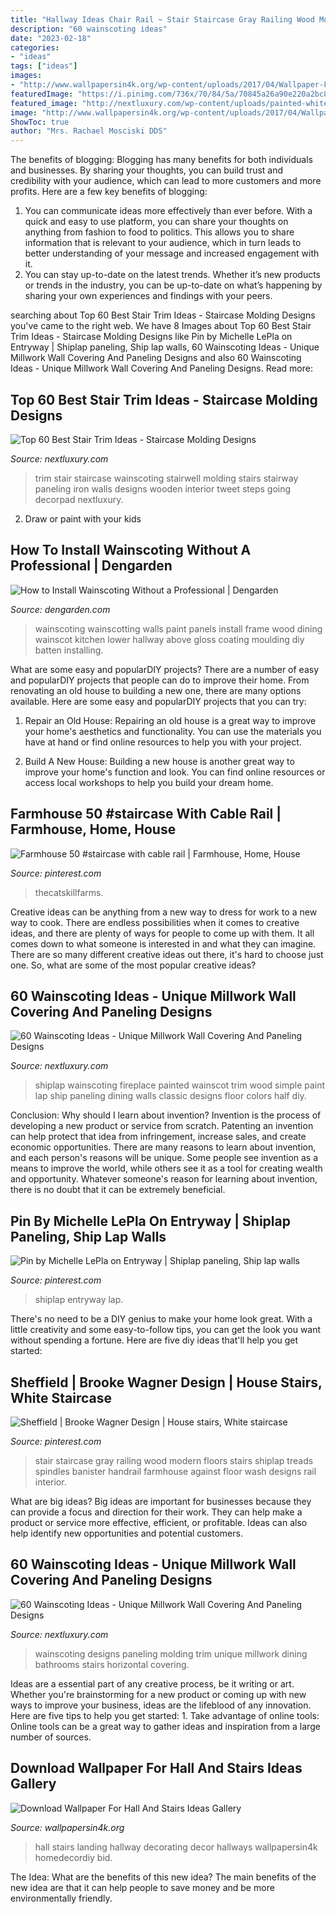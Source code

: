 ```yaml
---
title: "Hallway Ideas Chair Rail ~ Stair Staircase Gray Railing Wood Modern Floors Stairs Shiplap Treads Spindles Banister Handrail Farmhouse Against Floor Wash Designs Rail Interior"
description: "60 wainscoting ideas"
date: "2023-02-18"
categories:
- "ideas"
tags: ["ideas"]
images:
- "http://www.wallpapersin4k.org/wp-content/uploads/2017/04/Wallpaper-For-Hall-And-Stairs-Ideas-23.jpg"
featuredImage: "https://i.pinimg.com/736x/70/84/5a/70845a26a90e220a2bc8a5ab16f49709.jpg"
featured_image: "http://nextluxury.com/wp-content/uploads/painted-white-staircase-trim-wall-ideas.jpg"
image: "http://www.wallpapersin4k.org/wp-content/uploads/2017/04/Wallpaper-For-Hall-And-Stairs-Ideas-23.jpg"
ShowToc: true
author: "Mrs. Rachael Mosciski DDS"
---
```



The benefits of blogging:
Blogging has many benefits for both individuals and businesses. By sharing your thoughts, you can build trust and credibility with your audience, which can lead to more customers and more profits. Here are a few key benefits of blogging: 
1. You can communicate ideas more effectively than ever before. With a quick and easy to use platform, you can share your thoughts on anything from fashion to food to politics. This allows you to share information that is relevant to your audience, which in turn leads to better understanding of your message and increased engagement with it. 
2. You can stay up-to-date on the latest trends. Whether it’s new products or trends in the industry, you can be up-to-date on what’s happening by sharing your own experiences and findings with your peers.

	

		
searching about Top 60 Best Stair Trim Ideas - Staircase Molding Designs you've came to the right web. We have 8 Images about Top 60 Best Stair Trim Ideas - Staircase Molding Designs like Pin by Michelle LePla on Entryway | Shiplap paneling, Ship lap walls, 60 Wainscoting Ideas - Unique Millwork Wall Covering And Paneling Designs and also 60 Wainscoting Ideas - Unique Millwork Wall Covering And Paneling Designs. Read more:
		
    
## Top 60 Best Stair Trim Ideas - Staircase Molding Designs

<img loading=lazy src="http://nextluxury.com/wp-content/uploads/painted-white-staircase-trim-wall-ideas.jpg" onerror="this.onerror=null;this.src='https://tse1.mm.bing.net/th?id=OIP.6g89oBrbPuUcBCCNuypg2AAAAA&amp;pid=15.1';" alt="Top 60 Best Stair Trim Ideas - Staircase Molding Designs">

_Source: nextluxury.com_

>trim stair staircase wainscoting stairwell molding stairs stairway paneling iron walls designs wooden interior tweet steps going decorpad nextluxury. 

	

2. Draw or paint with your kids

    
## How To Install Wainscoting Without A Professional | Dengarden

<img loading=lazy src="https://usercontent2.hubstatic.com/10254315_f520.jpg" onerror="this.onerror=null;this.src='https://tse4.mm.bing.net/th?id=OIP.o0nzQkXIyPQdJMXSuy2V-gHaJ4&amp;pid=15.1';" alt="How to Install Wainscoting Without a Professional | Dengarden">

_Source: dengarden.com_

>wainscoting wainscotting walls paint panels install frame wood dining wainscot kitchen lower hallway above gloss coating moulding diy batten installing. 

	

What are some easy and popularDIY projects?
There are a number of easy and popularDIY projects that people can do to improve their home. From renovating an old house to building a new one, there are many options available. Here are some easy and popularDIY projects that you can try:
1. Repair an Old House: Repairing an old house is a great way to improve your home's aesthetics and functionality. You can use the materials you have at hand or find online resources to help you with your project.

2. Build A New House: Building a new house is another great way to improve your home's function and look. You can find online resources or access local workshops to help you build your dream home.

    
## Farmhouse 50 #staircase With Cable Rail | Farmhouse, Home, House

<img loading=lazy src="https://i.pinimg.com/736x/f2/14/a2/f214a226ec967ee96375993af60c0af6.jpg" onerror="this.onerror=null;this.src='https://tse1.mm.bing.net/th?id=OIP.usbuKU5OU1a7AyM3OrbUAwHaMA&amp;pid=15.1';" alt="Farmhouse 50 #staircase with cable rail | Farmhouse, Home, House">

_Source: pinterest.com_

>thecatskillfarms. 

	

Creative ideas can be anything from a new way to dress for work to a new way to cook. There are endless possibilities when it comes to creative ideas, and there are plenty of ways for people to come up with them. It all comes down to what someone is interested in and what they can imagine. There are so many different creative ideas out there, it's hard to choose just one. So, what are some of the most popular creative ideas?

    
## 60 Wainscoting Ideas - Unique Millwork Wall Covering And Paneling Designs

<img loading=lazy src="http://nextluxury.com/wp-content/uploads/shiplap-wainscoting-design-ideas-painted-white.jpg" onerror="this.onerror=null;this.src='https://tse2.mm.bing.net/th?id=OIP.R5qhOGVAlvFbMIdEIjznYwAAAA&amp;pid=15.1';" alt="60 Wainscoting Ideas - Unique Millwork Wall Covering And Paneling Designs">

_Source: nextluxury.com_

>shiplap wainscoting fireplace painted wainscot trim wood simple paint lap ship paneling dining walls classic designs floor colors half diy. 

	

Conclusion: Why should I learn about invention?
Invention is the process of developing a new product or service from scratch. Patenting an invention can help protect that idea from infringement, increase sales, and create economic opportunities. There are many reasons to learn about invention, and each person's reasons will be unique. Some people see invention as a means to improve the world, while others see it as a tool for creating wealth and opportunity. Whatever someone's reason for learning about invention, there is no doubt that it can be extremely beneficial.

    
## Pin By Michelle LePla On Entryway | Shiplap Paneling, Ship Lap Walls

<img loading=lazy src="https://i.pinimg.com/736x/ac/0a/9e/ac0a9eaa3e26cb82e6312c1907567251.jpg" onerror="this.onerror=null;this.src='https://tse2.mm.bing.net/th?id=OIP.epgyTOOGTFL0xgE5LZczvwHaKv&amp;pid=15.1';" alt="Pin by Michelle LePla on Entryway | Shiplap paneling, Ship lap walls">

_Source: pinterest.com_

>shiplap entryway lap. 

	

There's no need to be a DIY genius to make your home look great. With a little creativity and some easy-to-follow tips, you can get the look you want without spending a fortune. Here are five diy ideas that'll help you get started:  

    
## Sheffield | Brooke Wagner Design | House Stairs, White Staircase

<img loading=lazy src="https://i.pinimg.com/736x/70/84/5a/70845a26a90e220a2bc8a5ab16f49709.jpg" onerror="this.onerror=null;this.src='https://tse4.mm.bing.net/th?id=OIP.-MzVilq6SWYZYPvXz9qSIwHaLG&amp;pid=15.1';" alt="Sheffield | Brooke Wagner Design | House stairs, White staircase">

_Source: pinterest.com_

>stair staircase gray railing wood modern floors stairs shiplap treads spindles banister handrail farmhouse against floor wash designs rail interior. 

	

What are big ideas?
Big ideas are important for businesses because they can provide a focus and direction for their work. They can help make a product or service more effective, efficient, or profitable. Ideas can also help identify new opportunities and potential customers.

    
## 60 Wainscoting Ideas - Unique Millwork Wall Covering And Paneling Designs

<img loading=lazy src="http://nextluxury.com/wp-content/uploads/ideas-for-wainscoting.jpg" onerror="this.onerror=null;this.src='https://tse3.mm.bing.net/th?id=OIP.lEy5RPBm8SbeoY66nnLiKwAAAA&amp;pid=15.1';" alt="60 Wainscoting Ideas - Unique Millwork Wall Covering And Paneling Designs">

_Source: nextluxury.com_

>wainscoting designs paneling molding trim unique millwork dining bathrooms stairs horizontal covering. 

	

Ideas are a essential part of any creative process, be it writing or art. Whether you're brainstorming for a new product or coming up with new ways to improve your business, ideas are the lifeblood of any innovation. Here are five tips to help you get started: 1. Take advantage of online tools: Online tools can be a great way to gather ideas and inspiration from a large number of sources.

    
## Download Wallpaper For Hall And Stairs Ideas Gallery

<img loading=lazy src="http://www.wallpapersin4k.org/wp-content/uploads/2017/04/Wallpaper-For-Hall-And-Stairs-Ideas-23.jpg" onerror="this.onerror=null;this.src='https://tse4.mm.bing.net/th?id=OIP.49Gy3pfHP1fAcxoXIfEuDwHaJ4&amp;pid=15.1';" alt="Download Wallpaper For Hall And Stairs Ideas Gallery">

_Source: wallpapersin4k.org_

>hall stairs landing hallway decorating decor hallways wallpapersin4k homedecordiy bid. 

	

The Idea: What are the benefits of this new idea?
The main benefits of the new idea are that it can help people to save money and be more environmentally friendly.

